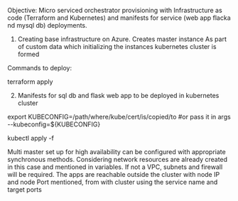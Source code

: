 Objective: Micro serviced orchestrator provisioning with Infrastructure as code (Terraform and Kubernetes) and manifests for service (web app flacka nd mysql db) deployments. 

1. Creating base infrastructure on Azure.
Creates master instance
As part of custom data which initializing the instances kubernetes cluster is formed

Commands to deploy:

terraform apply

2. Manifests for sql db and flask web app to be deployed in kubernetes cluster

export KUBECONFIG=/path/where/kube/cert/is/copied/to #or pass it in args --kubeconfig=${KUBECONFIG}

kubectl apply -f <manifest-files>


Multi master set up for high availability can be configured with appropriate synchronous methods.
Considering network resources are already created in this case and mentioned in variables. If not a VPC, subnets and firewall will be required.
The apps are reachable outside the cluster with node IP and node Port mentioned, from with cluster using the service name and target ports
